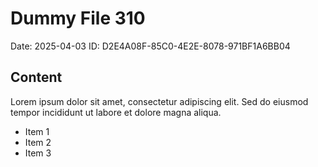 # Dummy File 310

Date: 2025-04-03
ID: D2E4A08F-85C0-4E2E-8078-971BF1A6BB04

## Content

Lorem ipsum dolor sit amet, consectetur adipiscing elit.
Sed do eiusmod tempor incididunt ut labore et dolore magna aliqua.

* Item 1
* Item 2
* Item 3

